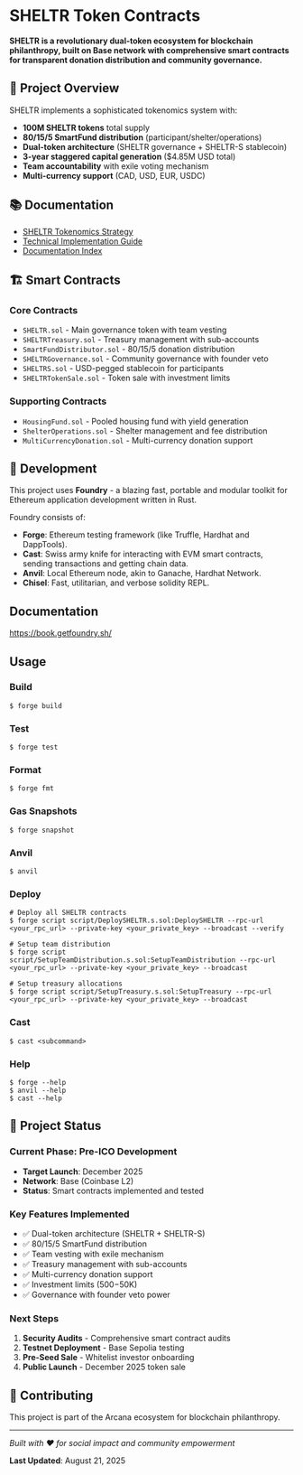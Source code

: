 # SHELTR Token Contracts

**SHELTR is a revolutionary dual-token ecosystem for blockchain philanthropy, built on Base network with comprehensive smart contracts for transparent donation distribution and community governance.**

## 🚀 Project Overview

SHELTR implements a sophisticated tokenomics system with:
- **100M SHELTR tokens** total supply
- **80/15/5 SmartFund distribution** (participant/shelter/operations)
- **Dual-token architecture** (SHELTR governance + SHELTR-S stablecoin)
- **3-year staggered capital generation** ($4.85M USD total)
- **Team accountability** with exile voting mechanism
- **Multi-currency support** (CAD, USD, EUR, USDC)

## 📚 Documentation

- [SHELTR Tokenomics Strategy](./docs/SHELTR-TOKENOMICS-STRATEGY.md)
- [Technical Implementation Guide](./docs/TECHNICAL-IMPLEMENTATION-GUIDE.md)
- [Documentation Index](./docs/README.md)

## 🏗️ Smart Contracts

### Core Contracts
- `SHELTR.sol` - Main governance token with team vesting
- `SHELTRTreasury.sol` - Treasury management with sub-accounts
- `SmartFundDistributor.sol` - 80/15/5 donation distribution
- `SHELTRGovernance.sol` - Community governance with founder veto
- `SHELTRS.sol` - USD-pegged stablecoin for participants
- `SHELTRTokenSale.sol` - Token sale with investment limits

### Supporting Contracts
- `HousingFund.sol` - Pooled housing fund with yield generation
- `ShelterOperations.sol` - Shelter management and fee distribution
- `MultiCurrencyDonation.sol` - Multi-currency donation support

## 🔧 Development

This project uses **Foundry** - a blazing fast, portable and modular toolkit for Ethereum application development written in Rust.

Foundry consists of:

- **Forge**: Ethereum testing framework (like Truffle, Hardhat and DappTools).
- **Cast**: Swiss army knife for interacting with EVM smart contracts, sending transactions and getting chain data.
- **Anvil**: Local Ethereum node, akin to Ganache, Hardhat Network.
- **Chisel**: Fast, utilitarian, and verbose solidity REPL.

## Documentation

https://book.getfoundry.sh/

## Usage

### Build

```shell
$ forge build
```

### Test

```shell
$ forge test
```

### Format

```shell
$ forge fmt
```

### Gas Snapshots

```shell
$ forge snapshot
```

### Anvil

```shell
$ anvil
```

### Deploy

```shell
# Deploy all SHELTR contracts
$ forge script script/DeploySHELTR.s.sol:DeploySHELTR --rpc-url <your_rpc_url> --private-key <your_private_key> --broadcast --verify

# Setup team distribution
$ forge script script/SetupTeamDistribution.s.sol:SetupTeamDistribution --rpc-url <your_rpc_url> --private-key <your_private_key> --broadcast

# Setup treasury allocations
$ forge script script/SetupTreasury.s.sol:SetupTreasury --rpc-url <your_rpc_url> --private-key <your_private_key> --broadcast
```

### Cast

```shell
$ cast <subcommand>
```

### Help

```shell
$ forge --help
$ anvil --help
$ cast --help
```

## 🎯 Project Status

### **Current Phase**: Pre-ICO Development
- **Target Launch**: December 2025
- **Network**: Base (Coinbase L2)
- **Status**: Smart contracts implemented and tested

### **Key Features Implemented**
- ✅ Dual-token architecture (SHELTR + SHELTR-S)
- ✅ 80/15/5 SmartFund distribution
- ✅ Team vesting with exile mechanism
- ✅ Treasury management with sub-accounts
- ✅ Multi-currency donation support
- ✅ Investment limits ($500-$50K)
- ✅ Governance with founder veto power

### **Next Steps**
1. **Security Audits** - Comprehensive smart contract audits
2. **Testnet Deployment** - Base Sepolia testing
3. **Pre-Seed Sale** - Whitelist investor onboarding
4. **Public Launch** - December 2025 token sale

## 🤝 Contributing

This project is part of the Arcana ecosystem for blockchain philanthropy. 

---

*Built with ❤️ for social impact and community empowerment*

**Last Updated**: August 21, 2025
